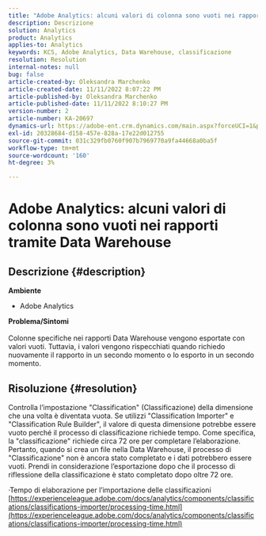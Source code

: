 ```yaml
---
title: "Adobe Analytics: alcuni valori di colonna sono vuoti nei rapporti tramite Data Warehouse"
description: Descrizione
solution: Analytics
product: Analytics
applies-to: Analytics
keywords: KCS, Adobe Analytics, Data Warehouse, classificazione
resolution: Resolution
internal-notes: null
bug: false
article-created-by: Oleksandra Marchenko
article-created-date: 11/11/2022 8:07:22 PM
article-published-by: Oleksandra Marchenko
article-published-date: 11/11/2022 8:10:27 PM
version-number: 2
article-number: KA-20697
dynamics-url: https://adobe-ent.crm.dynamics.com/main.aspx?forceUCI=1&pagetype=entityrecord&etn=knowledgearticle&id=5c36da70-fc61-ed11-9561-6045bd006b25
exl-id: 20328684-d158-457e-828a-17e22d012755
source-git-commit: 031c329fb0760f907b7969770a9fa44668a0ba5f
workflow-type: tm+mt
source-wordcount: '160'
ht-degree: 3%

---
```


# Adobe Analytics: alcuni valori di colonna sono vuoti nei rapporti tramite Data Warehouse

## Descrizione {#description}

<b>Ambiente</b>
- Adobe Analytics

<b>Problema/Sintomi</b><br> <br>Colonne specifiche nei rapporti Data Warehouse vengono esportate con valori vuoti. Tuttavia, i valori vengono rispecchiati quando richiedo nuovamente il rapporto in un secondo momento o lo esporto in un secondo momento.

## Risoluzione {#resolution}


Controlla l’impostazione &quot;Classification&quot; (Classificazione) della dimensione che una volta è diventata vuota. Se utilizzi &quot;Classification Importer&quot; e &quot;Classification Rule Builder&quot;, il valore di questa dimensione potrebbe essere vuoto perché il processo di classificazione richiede tempo. Come specifica, la &quot;classificazione&quot; richiede circa 72 ore per completare l’elaborazione. Pertanto, quando si crea un file nella Data Warehouse, il processo di &quot;Classificazione&quot; non è ancora stato completato e i dati potrebbero essere vuoti. Prendi in considerazione l’esportazione dopo che il processo di riflessione della classificazione è stato completato dopo oltre 72 ore.

·Tempo di elaborazione per l’importazione delle classificazioni
[https://experienceleague.adobe.com/docs/analytics/components/classifications/classifications-importer/processing-time.html](https://experienceleague.adobe.com/docs/analytics/components/classifications/classifications-importer/processing-time.html)
